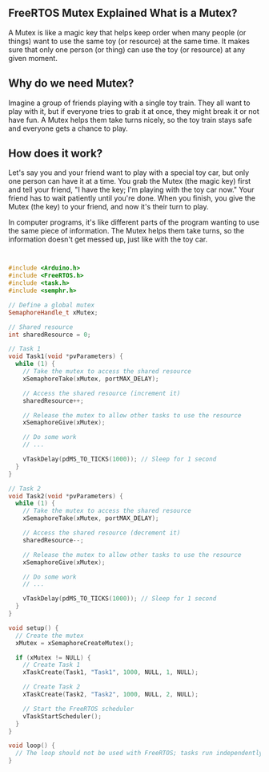 
## FreeRTOS Mutex Explained What is a Mutex?

A Mutex is like a magic key that helps keep order when many people (or things) want to use the same toy (or resource) at the same time. It makes sure that only one person (or thing) can use the toy (or resource) at any given moment.

## Why do we need Mutex?

Imagine a group of friends playing with a single toy train. They all want to play with it, but if everyone tries to grab it at once, they might break it or not have fun. A Mutex helps them take turns nicely, so the toy train stays safe and everyone gets a chance to play.

## How does it work?

Let's say you and your friend want to play with a special toy car, but only one person can have it at a time. You grab the Mutex (the magic key) first and tell your friend, "I have the key; I'm playing with the toy car now." Your friend has to wait patiently until you're done. When you finish, you give the Mutex (the key) to your friend, and now it's their turn to play.

In computer programs, it's like different parts of the program wanting to use the same piece of information. The Mutex helps them take turns, so the information doesn't get messed up, just like with the toy car.


```C++


#include <Arduino.h>
#include <FreeRTOS.h>
#include <task.h>
#include <semphr.h>

// Define a global mutex
SemaphoreHandle_t xMutex;

// Shared resource
int sharedResource = 0;

// Task 1
void Task1(void *pvParameters) {
  while (1) {
    // Take the mutex to access the shared resource
    xSemaphoreTake(xMutex, portMAX_DELAY);

    // Access the shared resource (increment it)
    sharedResource++;

    // Release the mutex to allow other tasks to use the resource
    xSemaphoreGive(xMutex);

    // Do some work
    // ...

    vTaskDelay(pdMS_TO_TICKS(1000)); // Sleep for 1 second
  }
}

// Task 2
void Task2(void *pvParameters) {
  while (1) {
    // Take the mutex to access the shared resource
    xSemaphoreTake(xMutex, portMAX_DELAY);

    // Access the shared resource (decrement it)
    sharedResource--;

    // Release the mutex to allow other tasks to use the resource
    xSemaphoreGive(xMutex);

    // Do some work
    // ...

    vTaskDelay(pdMS_TO_TICKS(1000)); // Sleep for 1 second
  }
}

void setup() {
  // Create the mutex
  xMutex = xSemaphoreCreateMutex();

  if (xMutex != NULL) {
    // Create Task 1
    xTaskCreate(Task1, "Task1", 1000, NULL, 1, NULL);

    // Create Task 2
    xTaskCreate(Task2, "Task2", 1000, NULL, 2, NULL);

    // Start the FreeRTOS scheduler
    vTaskStartScheduler();
  }
}

void loop() {
  // The loop should not be used with FreeRTOS; tasks run independently.
}




```
